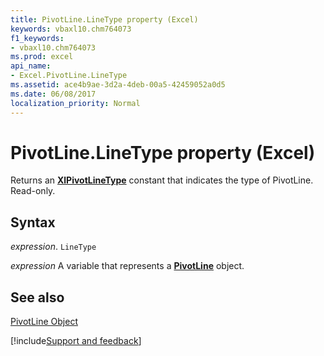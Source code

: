```yaml
---
title: PivotLine.LineType property (Excel)
keywords: vbaxl10.chm764073
f1_keywords:
- vbaxl10.chm764073
ms.prod: excel
api_name:
- Excel.PivotLine.LineType
ms.assetid: ace4b9ae-3d2a-4deb-00a5-42459052a0d5
ms.date: 06/08/2017
localization_priority: Normal
---
```



# PivotLine.LineType property (Excel)

Returns an  **[XlPivotLineType](Excel.XlPivotLineType.md)** constant that indicates the type of PivotLine. Read-only.


## Syntax

_expression_. `LineType`

_expression_ A variable that represents a **[PivotLine](Excel.PivotLine.md)** object.


## See also


[PivotLine Object](Excel.PivotLine.md)

[!include[Support and feedback](~/includes/feedback-boilerplate.md)]